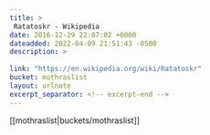 ```yaml
---
title: > 
 Ratatoskr - Wikipedia
date: 2016-12-29 22:07:02 +0000
dateadded: 2022-04-09 21:51:43 -0500
description: > 
 
link: "https://en.wikipedia.org/wiki/Ratatoskr"
bucket: mothraslist
layout: urlnote
excerpt_separator: <!-- excerpt-end -->
--- 
```

 <!-- excerpt-end -->[[mothraslist|buckets/mothraslist]]

